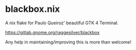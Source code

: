 # blackbox.nix

A nix flake for Paulo Queiroz' beautiful GTK 4 Terminal.

https://gitlab.gnome.org/raggesilver/blackbox

Any help in maintaining/improving this is more than welcome!
